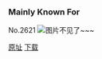 ### Mainly Known For
No.2621
![图片不见了~~~](https://imgs.xkcd.com/comics/mainly_known_for.png)

[原址](https://xkcd.com//2621) [下载](https://imgs.xkcd.com/comics/mainly_known_for.png)

